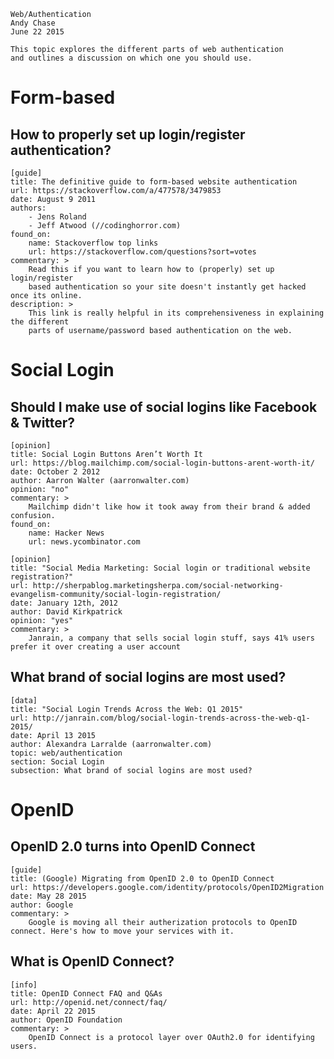	Web/Authentication
	Andy Chase
	June 22 2015
	
	This topic explores the different parts of web authentication
	and outlines a discussion on which one you should use. 

# Form-based

## How to properly set up login/register authentication?

    [guide]
    title: The definitive guide to form-based website authentication
    url: https://stackoverflow.com/a/477578/3479853
    date: August 9 2011
    authors:
    	- Jens Roland
    	- Jeff Atwood (//codinghorror.com)
    found_on: 
        name: Stackoverflow top links 
        url: https://stackoverflow.com/questions?sort=votes
    commentary: >
        Read this if you want to learn how to (properly) set up login/register
        based authentication so your site doesn't instantly get hacked once its online. 
    description: >
        This link is really helpful in its comprehensiveness in explaining the different
        parts of username/password based authentication on the web.

# Social Login
 
## Should I make use of social logins like Facebook & Twitter?

    [opinion]
    title: Social Login Buttons Aren’t Worth It
    url: https://blog.mailchimp.com/social-login-buttons-arent-worth-it/
    date: October 2 2012
    author: Aarron Walter (aarronwalter.com)
    opinion: "no"
    commentary: >
        Mailchimp didn't like how it took away from their brand & added confusion.
    found_on: 
        name: Hacker News
        url: news.ycombinator.com

    [opinion]
    title: "Social Media Marketing: Social login or traditional website registration?"
    url: http://sherpablog.marketingsherpa.com/social-networking-evangelism-community/social-login-registration/
    date: January 12th, 2012
    author: David Kirkpatrick
    opinion: "yes"
    commentary: >
        Janrain, a company that sells social login stuff, says 41% users prefer it over creating a user account

## What brand of social logins are most used?

    [data]
    title: "Social Login Trends Across the Web: Q1 2015"
    url: http://janrain.com/blog/social-login-trends-across-the-web-q1-2015/
    date: April 13 2015
    author: Alexandra Larralde (aarronwalter.com)
    topic: web/authentication
    section: Social Login
    subsection: What brand of social logins are most used?

# OpenID

## OpenID 2.0 turns into OpenID Connect

    [guide]
    title: (Google) Migrating from OpenID 2.0 to OpenID Connect
    url: https://developers.google.com/identity/protocols/OpenID2Migration
    date: May 28 2015
    author: Google
    commentary: >
        Google is moving all their autherization protocols to OpenID connect. Here's how to move your services with it.

## What is OpenID Connect?

    [info]
    title: OpenID Connect FAQ and Q&As
    url: http://openid.net/connect/faq/
    date: April 22 2015
    author: OpenID Foundation
    commentary: >
        OpenID Connect is a protocol layer over OAuth2.0 for identifying users.
 